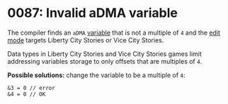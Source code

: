 # 0087: Invalid aDMA variable

The compiler finds an `aDMA` [variable](../../coding/data-types.md#variables) that is not a multiple of `4` and the [edit mode](../../edit-modes/) targets Liberty City Stories or Vice City Stories.

Data types in Liberty City Stories and Vice City Stories games limit addressing variables storage to only offsets that are multiples of `4`.

**Possible solutions:** change the variable to be a multiple of `4`: 

```text
&3 = 0 // error
&4 = 0 // OK
```

